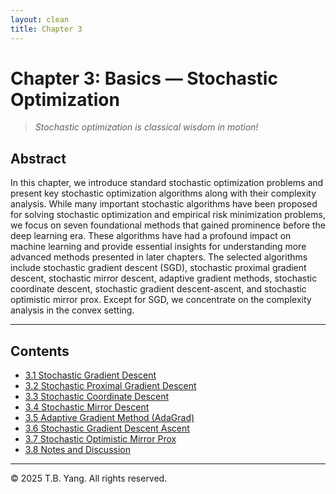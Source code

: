 ```yaml
---
layout: clean
title: Chapter 3
---
```


# Chapter 3: Basics — Stochastic Optimization

> *Stochastic optimization is classical wisdom in motion!*

## Abstract

In this chapter, we introduce standard stochastic optimization problems and present key stochastic optimization algorithms along with their complexity analysis. While many important stochastic algorithms have been proposed for solving stochastic optimization and empirical risk minimization problems, we focus on seven foundational methods that gained prominence before the deep learning era. These algorithms have had a profound impact on machine learning and provide essential insights for understanding more advanced methods presented in later chapters. The selected algorithms include stochastic gradient descent (SGD), stochastic proximal gradient descent, stochastic mirror descent, adaptive gradient methods, stochastic coordinate descent, stochastic gradient descent-ascent, and stochastic optimistic mirror prox. Except for SGD, we concentrate on the complexity analysis in the convex setting.

---

## Contents

- [3.1 Stochastic Gradient Descent](Ch3-1.md)
- [3.2 Stochastic Proximal Gradient Descent](Ch3-2.md)
- [3.3 Stochastic Coordinate Descent](Ch3-3.md)
- [3.4 Stochastic Mirror Descent](Ch3-4.md)
- [3.5 Adaptive Gradient Method (AdaGrad)](Ch3-5.md)
- [3.6 Stochastic Gradient Descent Ascent](Ch3-6.md)
- [3.7 Stochastic Optimistic Mirror Prox](Ch3-7.md)
- [3.8 Notes and Discussion](Ch3-8.md)

---

© 2025 T.B. Yang. All rights reserved.

